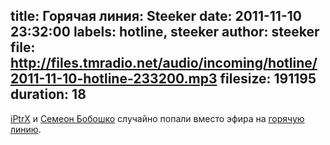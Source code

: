 title: Горячая линия: Steeker
date: 2011-11-10 23:32:00
labels: hotline, steeker
author: steeker
file: http://files.tmradio.net/audio/incoming/hotline/2011-11-10-hotline-233200.mp3
filesize: 191195
duration: 18
---
[iPtrX](/guests/iptrx/) и [Семеон Бобошко](/guests/steeker/) случайно попали вместо эфира на [горячую линию](/hotline/).
